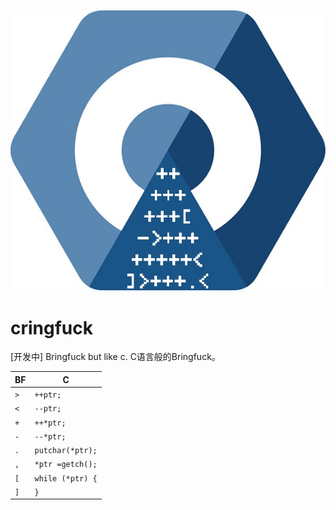 ![Cringfuck](./logo.jpg)
# cringfuck
[开发中] Bringfuck but like c. C语言般的Bringfuck。

| BF  | C                |
|-----|------------------|
| `>` | `++ptr;`         |
| `<` | `--ptr;`         |
| `+` | `++*ptr;`        |
| `-` | `--*ptr;`        |
| `.` | `putchar(*ptr);` |
| `,` | `*ptr =getch();` |
| `[` | `while (*ptr) {` |
| `]` | `}`              |